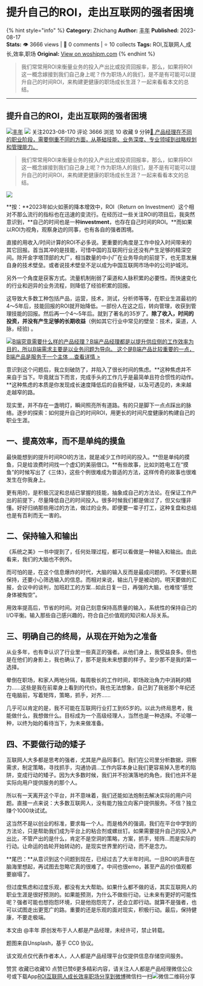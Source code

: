 # 提升自己的ROI，走出互联网的强者困境
{% hint style="info" %}
**Category:** Zhichang
**Author:** [丰年](https://www.woshipm.com/u/1533718)
**Published:** 2023-08-17  
**Stats:** 👁️ 3666 views | 💬 0 comments | ⭐ 10 collects
**Tags:** ROI,互联网人,成长,效率,职场
**Original:** [View on woshipm.com](https://www.woshipm.com/zhichang/5887273.html)
{% endhint %}
> 我们常常用ROI来衡量业务的投入产出比或投资回报率，那么，如果将ROI这一概念嫁接到我们自己身上呢？作为职场人的我们，是不是有可能可以提升自己的时间ROI，来构建更健康的职场成长生涯？一起来看看本文的总结。

---

## 提升自己的ROI，走出互联网的强者困境

[![](https://static.woshipm.com/view/woshipm_api_def_20230816114256_2581.jpg?imageView2/1/w/72/h/72/q/100)](https://www.woshipm.com/u/1533718)[丰年](https://www.woshipm.com/u/1533718) ![](https://static.woshipm.com/tag/1101_1@2x.png) 关注2023-08-170 评论 3666 浏览 10 收藏 9 分钟[🔗 产品经理在不同的职业阶段，需要侧重不同的方面，从基础技能、业务深度、专业领域到战略规划和管理能力。](https://ke.qidianla.com/courses/90pm)

> 我们常常用ROI来衡量业务的投入产出比或投资回报率，那么，如果将ROI这一概念嫁接到我们自己身上呢？作为职场人的我们，是不是有可能可以提升自己的时间ROI，来构建更健康的职场成长生涯？一起来看看本文的总结。

![](https://image.woshipm.com/2023/04/13/a66cb19c-d9ee-11ed-9d7a-00163e0b5ff3.jpg)

**按：**2023年如火如荼的降本增效中，ROI（Return on Investment）这个相对不那么流行的指标也在迅速的变流行。在经历过一些关注ROI的项目后，我突然意识到，**自己的时间也是一种****investment****，也存在自己时间的ROI。**而如果以ROI为视角，观察身边的同事，也有各自的强者困境。

直接的用收入/时间计算的ROI不必多说。更重要的角度是工作中投入时间带来的其它回报。首当其冲的是技能，可惜中国的互联网行业还没有产生足够的精深空间。除开金字塔顶部的大厂，相当数量的中小厂在业务导向的前提下，也无意发展自身的技术壁垒。或者说技术壁垒不足以成为中国互联网市场中的公司护城河。

另外一个角度是获客方式。流量机制削弱了渠道和人脉积累的必要性。而快速变化的行业和迥异的业务流程，则降低了经验积累的回报。

这导致大多数工种包括产品，运营，技术，测试，分析师等等，在职业生涯最初的4～5年后，技能回报的ROI就开始降低。一部份人在这之后，转向管理，收获到管理技能的回报。然后再一个4～5年后。就到了著名的35岁了。**除了收入，时间的投资，并没有产生足够的长期收益**（例如其它行业中常见的壁垒：技术，渠道，人脉，经验) 。

[![](https://image.woshipm.com/2023/08/02/f7cafd68-30e3-11ee-9da3-00163e0b5ff3.png)B端究竟需要什么样的产品经理？B端产品经理都是以提升供应侧的工作效率为目的，所以B端需求主要是以业务问题为导向。 这个是B端产品比较重要的一点，B端产品是服务于一个主体 ...查看详情 >](https://ke.qidianla.com/courses/bcpm)

意识到这个问题后，我立刻破防了，并陷入了很长时间的焦虑。**这种焦虑并不来自于当下。毕竟就当下而言，完成手头的工作几乎是最简单且符合惯性的动作。**这种焦虑的本质是你发现成长速度降低后的自我怀疑，以及可遇见的，未来越走越窄的路。

现实里，并不存在一盏明灯，瞬间照亮所有道路。有的只是脚下一点点踩出的脉络。逐步的探索：如何提升自己的时间ROI，用更长的时间尺度健康的构建自己的职业生涯。

## 一、提高效率，而不是单纯的摸鱼

最快能想到的提升时间ROI的方法，就是减少工作时间的投入。**但是单纯的摸鱼，只是给浪费时间找一个虚幻的美丽借口。**有些故事，比如刘姓电工在“摸鱼”的时候写出了《三体》，这些个例很难成为普适的方法，这样传奇的故事也很难发生在你我身上。

更有用的，是积极沉淀和总结已掌握的技能，抽象成自己的方法论。在保证工作产出的前提下，尽量降低自己的时间投入。很多时候我们都是做过了，但又似懂非懂。好好归纳那些用过的方法，做过的业务。即便要一辈子打工，这种复盘和总结也是有百利而无一害的。

## 二、保持输入和输出

《系统之美》一书中提到了，任何处理过程，都可以看做是一种输入和输出。由此看来，我们的大脑也不例外。

而可怕的是，在这个信息爆炸的时代，大脑的输入反而是最成问题的。不仅要长期保持，还要小心筛选输入的信息。而相对来说，输出几乎是被动的。明天要做的汇报，会议中的谈判，加班赶工的方案…如此日复一日，再强的大脑，也难怪“感觉身体被掏空”。

用效率提高后，节省的时间。对自己刻意保持高质量的输入，系统性的保持自己的I/O平衡。输入那些自己感兴趣的，符合自己价值观的知识和人际关系。

## 三、明确自己的终局，从现在开始为之准备

从业多年，也有幸认识了行业里一些真正的强者。从他们身上，我受益良多。但也是在他们的身影上，我也确认了，那不是我未来想要的样子。至少那不是我的第一选择。

晕倒在职场，和家人两地分隔，每周极长的工作时间，职场政治角力中消耗的精力……这些是我在前辈身上看到的代价。我也无法想象，自己到了我爸那个年纪还在电脑前，写着矩阵，策略，抓手，对齐……

几乎可以肯定的是，我不可能在互联网行业打工到65岁的。以此为终局思考，我能做什么，我想做什么。目标成为一个高级经理人，当然也是一种选择。不论哪一种，以终为始的看待当下，为未来做准备。

## 四、不要做行动的矮子

互联网人大多都是思考的强者，尤其是产品同事们。我们在公司里分析数据，洞察需求，制定策略，寻找抓手，沟通协调…工作内容本身让我们更容易掉入思考的陷阱，变成行动的矮子。因为大多数时候，我们并不扮演落地的角色，我们也并不是实际向用户提供服务的那个人。

所以有一天离开这个平台，并不意味着，我们还能如法炮制去解决实际的用户问题。直接一点来说：大多数互联网人，没有能力独立向客户提供服务。不信？独立赚个1000块试试。

这当然不是以创业的标准，要求每一个人。而是格外的强调，我们在平台中学到的方法论，只是帮助我们成为平台上的粘合剂或螺丝钉。如果需要提升自己的投入产出比，不管产出的是什么，肯定不是空洞的策略，方案，抓手，矩阵…而是实际的行动。让命运的齿轮开始转动的，是现实世界里的行动，而不是念力。

**尾巴：**从意识到这个问题到现在，已经过去了大半年时间。一旦ROI的声音在脑海里想起，再试图去忽略它真的很难了。中间也很emo，甚至产品的价值观都要崩塌了。

但过度焦虑和过度乐观，都没有太大帮助。如果什么都不做的话，其实互联网人的职业生涯是很好预测的。如果能预测，为什么不做些行动，让未来有更好的可能性呢？强者可能也想抱怨环境，只是他抱怨完了，还会立即行动。就算不是强者，也可以试图走出更宽广的路。重要的还是乐观的面对现实，积极行动。最后，保持健康，不要走极端。

本文由 @丰年 原创发布于人人都是产品经理，未经许可，禁止转载。

题图来自Unsplash，基于 CC0 协议。

该文观点仅代表作者本人，人人都是产品经理平台仅提供信息存储空间服务。

赞赏 收藏已收藏10 点赞已赞6更多精彩内容，请关注人人都是产品经理微信公众号或下载App[ROI](https://www.woshipm.com/tag/roi)[互联网人](https://www.woshipm.com/tag/%e4%ba%92%e8%81%94%e7%bd%91%e4%ba%ba)[成长](https://www.woshipm.com/tag/%e6%88%90%e9%95%bf)[效率](https://www.woshipm.com/tag/%e6%95%88%e7%8e%87)[职场](https://www.woshipm.com/tag/%e8%81%8c%e5%9c%ba)[分享到微博](https://service.weibo.com/share/share.php?appkey=2775287854&title=提升自己的ROI，走出互联网的强者困境&url=https://www.woshipm.com/zhichang/5887273.html&pic=https://image.woshipm.com/2023/04/13/a66cb19c-d9ee-11ed-9d7a-00163e0b5ff3.jpg)微信扫一扫![微信二维码](https://api.pwmqr.com/qrcode/create/?url=https://www.woshipm.com/zhichang/5887273.html)分享